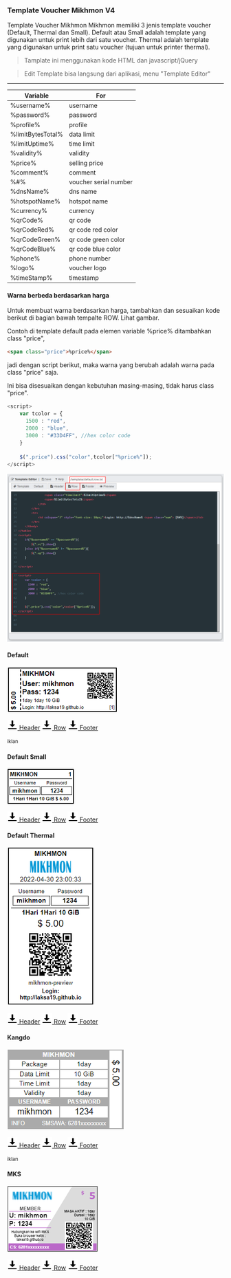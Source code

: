 ### Template Voucher Mikhmon V4

Template Voucher Mikhmon
Mikhmon memiliki 3 jenis template voucher (Default, Thermal dan Small).
Default atau Small adalah template yang digunakan untuk print lebih dari satu voucher.
Thermal adalah template yang digunakan untuk print satu voucher (tujuan untuk printer thermal).


>Tamplate ini menggunakan kode HTML dan javascript/jQuery

>Edit Template bisa langsung dari aplikasi, menu "Template Editor"

----


| Variable | For |
|---|---|
| %username% | username |
| %password% | password |
| %profile% | profile |
| %limitBytesTotal% | data limit |
| %limitUptime% | time limit |
| %validity% | validity |
| %price% | selling price |
| %comment% | comment |
| %#% | voucher serial number |
| %dnsName% | dns name |
| %hotspotName% | hotspot name |
| %currency% | currency |
| %qrCode% | qr code | 
| %qrCodeRed% | qr code red color | 
| %qrCodeGreen% | qr code green color | 
| %qrCodeBlue% | qr code blue color | 
| %phone% | phone number |
| %logo% | voucher logo |
| %timeStamp% | timestamp |

#### Warna berbeda berdasarkan harga

Untuk membuat warna berdasarkan harga, tambahkan dan sesuaikan kode berikut di bagian bawah tempalte ROW. Lihat gambar.

Contoh di template default pada elemen variable %price% ditambahkan class "price",

```html
<span class="price">%price%</span>
```

jadi dengan script berikut, maka warna yang berubah adalah warna pada class "price" saja.

Ini bisa disesuaikan dengan kebutuhan masing-masing, tidak harus class "price".

```js
<script>
	var tcolor = {
	  1500 : "red",
	  2000 : "blue",	
	  3000 : "#33D4FF", //hex color code
	}

	$(".price").css("color",tcolor["%price%"]);
</script>
```

![](./img/voucherv4/setpricecolor.png) 


#### Default

![](./img/voucherv4/default.png) 

[![](./assets/img/download.png) Header](https://raw.githubusercontent.com/fauzan-cell/fauzan-cell.github.io/master/download/voucherv4/header.default.txt)
[![](./assets/img/download.png) Row](https://raw.githubusercontent.com/fauzan-cell/fauzan-cell.github.io/master/download/voucherv4/row.default.txt)
[![](./assets/img/download.png) Footer](https://raw.githubusercontent.com/fauzan-cell/fauzan-cell.github.io/master/download/voucherv4/footer.default.txt)

<div ><small>iklan</small>
	<script async src="//pagead2.googlesyndication.com/pagead/js/adsbygoogle.js"></script>
	<!-- ads3 -->
	<ins class="adsbygoogle" style="display:block" data-ad-client="ca-pub-1716315177239884" data-ad-slot="4095402072"
	 data-ad-format="auto" data-full-width-responsive="true"></ins>
	<script>
		(adsbygoogle = window.adsbygoogle || []).push({});
	</script>
</div>

#### Default Small

![](./img/voucherv4/small.png) 

[![](./assets/img/download.png) Header](https://raw.githubusercontent.com/fauzan-cell/fauzan-cell.github.io/master/download/voucherv4/header.small.txt)
[![](./assets/img/download.png) Row](https://raw.githubusercontent.com/fauzan-cell/fauzan-cell.github.io/master/download/voucherv4/row.small.txt)
[![](./assets/img/download.png) Footer](https://raw.githubusercontent.com/fauzan-cell/fauzan-cell.github.io/master/download/voucherv4/footer.small.txt)

#### Default Thermal

![](./img/voucherv4/thermal.png)

[![](./assets/img/download.png) Header](https://raw.githubusercontent.com/fauzan-cell/fauzan-cell.github.io/master/download/voucherv4/header.thermal.txt)
[![](./assets/img/download.png) Row](https://raw.githubusercontent.com/fauzan-cell/fauzan-cell.github.io/master/download/voucherv4/row.thermal.txt)
[![](./assets/img/download.png) Footer](https://raw.githubusercontent.com/fauzan-cell/fauzan-cell.github.io/master/download/voucherv4/footer.thermal.txt)

#### Kangdo

![](./img/voucherv4/kangdo.png)

[![](./assets/img/download.png) Header](https://raw.githubusercontent.com/fauzan-cell/fauzan-cell.github.io/master/download/voucherv4/header.kangdo.txt)
[![](./assets/img/download.png) Row](https://raw.githubusercontent.com/fauzan-cell/fauzan-cell.github.io/master/download/voucherv4/row.kangdo.txt)
[![](./assets/img/download.png) Footer](https://raw.githubusercontent.com/fauzan-cell/fauzan-cell.github.io/master/download/voucherv4/footer.kangdo.txt)

<div><small>iklan</small>
	<script async src="//pagead2.googlesyndication.com/pagead/js/adsbygoogle.js"></script>
	<!-- ads3 -->
	<ins class="adsbygoogle" style="display:block" data-ad-client="ca-pub-1716315177239884" data-ad-slot="4095402072"
	 data-ad-format="auto" data-full-width-responsive="true"></ins>
	<script>
		(adsbygoogle = window.adsbygoogle || []).push({});
	</script>
</div>


#### MKS

![](./img/voucherv4/mks.png) 

[![](./assets/img/download.png) Header](https://raw.githubusercontent.com/fauzan-cell/fauzan-cell.github.io/master/download/voucherv4/header.mks.txt)
[![](./assets/img/download.png) Row](https://raw.githubusercontent.com/fauzan-cell/fauzan-cell.github.io/master/download/voucherv4/row.mks.txt)
[![](./assets/img/download.png) Footer](https://raw.githubusercontent.com/fauzan-cell/fauzan-cell.github.io/master/download/voucherv4/footer.mks.txt)



